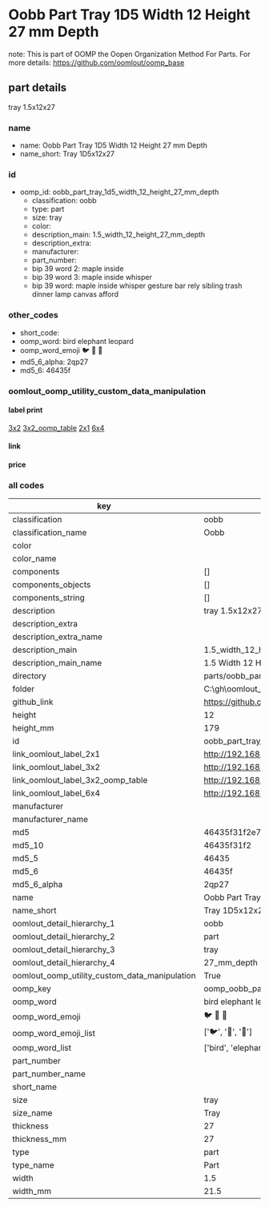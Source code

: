 # Oobb Part Tray 1D5 Width 12 Height 27 mm Depth  

note: This is part of OOMP the Oopen Organization Method For Parts. For more details: https://github.com/oomlout/oomp_base

##  part details
  



tray 1.5x12x27



### name
* name: Oobb Part Tray 1D5 Width 12 Height 27 mm Depth
* name_short: Tray 1D5x12x27 
### id
* oomp_id: oobb_part_tray_1d5_width_12_height_27_mm_depth
  * classification: oobb
  * type: part
  * size: tray
  * color: 
  * description_main: 1.5_width_12_height_27_mm_depth
  * description_extra: 
  * manufacturer: 
  * part_number: 
  * bip 39 word 2: maple inside
  * bip 39 word 3: maple inside whisper
  * bip 39 word: maple inside whisper gesture bar rely sibling trash dinner lamp canvas afford

### other_codes
* short_code: 
* oomp_word: bird elephant leopard
* oomp_word_emoji :bird: :elephant: :leopard:
* md5_6_alpha: 2qp27
* md5_6: 46435f






### oomlout_oomp_utility_custom_data_manipulation
#### label print
[3x2](http://192.168.1.245:1112/?label=oomp%202qp27)
[3x2_oomp_table](http://192.168.1.108:1112/?label=oomp%202qp27)
[2x1](http://192.168.1.242:1112/?label=oomp%202qp27)
[6x4](http://192.168.1.55:1112/?label=oomp%202qp27)    

#### link

                              

#### price







### all codes 
| key | value |  
| --- | --- |  
| classification | oobb |  
| classification_name | Oobb |  
| color |  |  
| color_name |  |  
| components | [] |  
| components_objects | [] |  
| components_string | [] |  
| description | tray 1.5x12x27 |  
| description_extra |  |  
| description_extra_name |  |  
| description_main | 1.5_width_12_height_27_mm_depth |  
| description_main_name | 1.5 Width 12 Height 27 mm Depth |  
| directory | parts/oobb_part_tray_1d5_width_12_height_27_mm_depth |  
| folder | C:\gh\oomlout_oobb_version_4_generated_parts\parts\oobb_part_tray_1d5_width_12_height_27_mm_depth |  
| github_link | https://github.com/oomlout/oomlout_oomp_part_src/tree/main/parts/oobb_part_tray_1d5_width_12_height_27_mm_depth |  
| height | 12 |  
| height_mm | 179 |  
| id | oobb_part_tray_1d5_width_12_height_27_mm_depth |  
| link_oomlout_label_2x1 | http://192.168.1.242:1112/?label=oomp%202qp27 |  
| link_oomlout_label_3x2 | http://192.168.1.245:1112/?label=oomp%202qp27 |  
| link_oomlout_label_3x2_oomp_table | http://192.168.1.108:1112/?label=oomp%202qp27 |  
| link_oomlout_label_6x4 | http://192.168.1.55:1112/?label=oomp%202qp27 |  
| manufacturer |  |  
| manufacturer_name |  |  
| md5 | 46435f31f2e778f6d5893617f51d4c3c |  
| md5_10 | 46435f31f2 |  
| md5_5 | 46435 |  
| md5_6 | 46435f |  
| md5_6_alpha | 2qp27 |  
| name | Oobb Part Tray 1D5 Width 12 Height 27 mm Depth |  
| name_short | Tray 1D5x12x27  |  
| oomlout_detail_hierarchy_1 | oobb |  
| oomlout_detail_hierarchy_2 | part |  
| oomlout_detail_hierarchy_3 | tray |  
| oomlout_detail_hierarchy_4 | 27_mm_depth |  
| oomlout_oomp_utility_custom_data_manipulation | True |  
| oomp_key | oomp_oobb_part_tray_1d5_width_12_height_27_mm_depth |  
| oomp_word | bird elephant leopard |  
| oomp_word_emoji | :bird: :elephant: :leopard: |  
| oomp_word_emoji_list | [':bird:', ':elephant:', ':leopard:'] |  
| oomp_word_list | ['bird', 'elephant', 'leopard'] |  
| part_number |  |  
| part_number_name |  |  
| short_name |  |  
| size | tray |  
| size_name | Tray |  
| thickness | 27 |  
| thickness_mm | 27 |  
| type | part |  
| type_name | Part |  
| width | 1.5 |  
| width_mm | 21.5 |  
